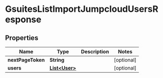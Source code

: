 

# GsuitesListImportJumpcloudUsersResponse


## Properties

| Name | Type | Description | Notes |
|------------ | ------------- | ------------- | -------------|
|**nextPageToken** | **String** |  |  [optional] |
|**users** | [**List&lt;User&gt;**](User.md) |  |  [optional] |



